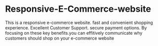 # Responsive-E-Commerce-website
This is a responsive e-commerce website.
fast and convenient shopping experience.
Excellent Customer Support.
secure payment options.
By focusing on these key benefits.you can effitively communicate why customers should shop on your e-commerce website
